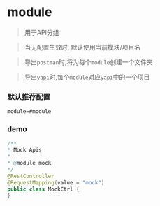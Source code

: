 # module

> 用于API分组

> 当无配置生效时, 默认使用当前模块/项目名

> 导出`postman`时,将为每个`module`创建一个文件夹

> 导出`yapi`时,每个`module`对应`yapi`中的一个项目


### 默认推荐配置

```properties
module=#module
```

### demo

```java
/**
* Mock Apis
*
* @module mock
*/
@RestController
@RequestMapping(value = "mock")
public class MockCtrl {
}
```